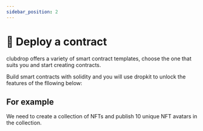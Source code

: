 ```yaml
---
sidebar_position: 2
---
```

# 🎨 Deploy a contract

clubdrop offers a variety of smart contract templates, choose the one that suits you and start creating contracts.

Build smart contracts with solidity and you will use dropkit to unlock the features of the fllowing below:



## For example

We need to create a collection of NFTs and publish 10 unique NFT avatars in the collection.



